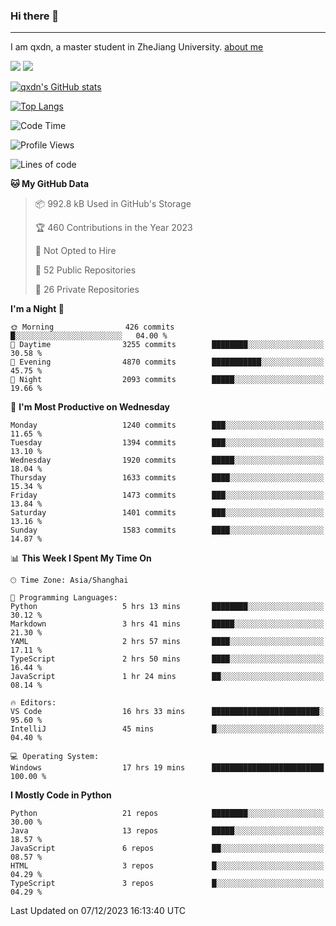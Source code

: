 ### Hi there 👋
---

I am qxdn, a master student in ZheJiang University. [about me](https://qianxu.run/about/)

[![](https://img.shields.io/badge/blog-qxdn-brightgreen?style=for-the-badge&logo=hexo)](https://qianxu.run) [![](https://img.shields.io/badge/bilibili-qxdn-ff69b4?style=for-the-badge&logo=Bilibili)](https://space.bilibili.com/11674667)


[![qxdn's GitHub stats](https://github-readme-stats.vercel.app/api?username=qxdn&count_private=true&show_icons=true)](https://github.com/qxdn)

[![Top Langs](https://github-readme-stats.vercel.app/api/top-langs/?username=qxdn&layout=compact)](https://github.com/qxdn)

<!--START_SECTION:waka-->
![Code Time](http://img.shields.io/badge/Code%20Time-1%2C319%20hrs%2024%20mins-blue)

![Profile Views](http://img.shields.io/badge/Profile%20Views-14-blue)

![Lines of code](https://img.shields.io/badge/From%20Hello%20World%20I%27ve%20Written-11.1%20million%20lines%20of%20code-blue)

**🐱 My GitHub Data** 

> 📦 992.8 kB Used in GitHub's Storage 
 > 
> 🏆 460 Contributions in the Year 2023
 > 
> 🚫 Not Opted to Hire
 > 
> 📜 52 Public Repositories 
 > 
> 🔑 26 Private Repositories 
 > 
**I'm a Night 🦉** 

```text
🌞 Morning                426 commits         █░░░░░░░░░░░░░░░░░░░░░░░░   04.00 % 
🌆 Daytime                3255 commits        ████████░░░░░░░░░░░░░░░░░   30.58 % 
🌃 Evening                4870 commits        ███████████░░░░░░░░░░░░░░   45.75 % 
🌙 Night                  2093 commits        █████░░░░░░░░░░░░░░░░░░░░   19.66 % 
```
📅 **I'm Most Productive on Wednesday** 

```text
Monday                   1240 commits        ███░░░░░░░░░░░░░░░░░░░░░░   11.65 % 
Tuesday                  1394 commits        ███░░░░░░░░░░░░░░░░░░░░░░   13.10 % 
Wednesday                1920 commits        █████░░░░░░░░░░░░░░░░░░░░   18.04 % 
Thursday                 1633 commits        ████░░░░░░░░░░░░░░░░░░░░░   15.34 % 
Friday                   1473 commits        ███░░░░░░░░░░░░░░░░░░░░░░   13.84 % 
Saturday                 1401 commits        ███░░░░░░░░░░░░░░░░░░░░░░   13.16 % 
Sunday                   1583 commits        ████░░░░░░░░░░░░░░░░░░░░░   14.87 % 
```


📊 **This Week I Spent My Time On** 

```text
🕑︎ Time Zone: Asia/Shanghai

💬 Programming Languages: 
Python                   5 hrs 13 mins       ████████░░░░░░░░░░░░░░░░░   30.12 % 
Markdown                 3 hrs 41 mins       █████░░░░░░░░░░░░░░░░░░░░   21.30 % 
YAML                     2 hrs 57 mins       ████░░░░░░░░░░░░░░░░░░░░░   17.11 % 
TypeScript               2 hrs 50 mins       ████░░░░░░░░░░░░░░░░░░░░░   16.44 % 
JavaScript               1 hr 24 mins        ██░░░░░░░░░░░░░░░░░░░░░░░   08.14 % 

🔥 Editors: 
VS Code                  16 hrs 33 mins      ████████████████████████░   95.60 % 
IntelliJ                 45 mins             █░░░░░░░░░░░░░░░░░░░░░░░░   04.40 % 

💻 Operating System: 
Windows                  17 hrs 19 mins      █████████████████████████   100.00 % 
```

**I Mostly Code in Python** 

```text
Python                   21 repos            ████████░░░░░░░░░░░░░░░░░   30.00 % 
Java                     13 repos            █████░░░░░░░░░░░░░░░░░░░░   18.57 % 
JavaScript               6 repos             ██░░░░░░░░░░░░░░░░░░░░░░░   08.57 % 
HTML                     3 repos             █░░░░░░░░░░░░░░░░░░░░░░░░   04.29 % 
TypeScript               3 repos             █░░░░░░░░░░░░░░░░░░░░░░░░   04.29 % 
```




 Last Updated on 07/12/2023 16:13:40 UTC
<!--END_SECTION:waka-->

<!--
**qxdn/qxdn** is a ✨ _special_ ✨ repository because its `README.md` (this file) appears on your GitHub profile.

Here are some ideas to get you started:

- 🔭 I’m currently working on ...
- 🌱 I’m currently learning ...
- 👯 I’m looking to collaborate on ...
- 🤔 I’m looking for help with ...
- 💬 Ask me about ...
- 📫 How to reach me: ...
- 😄 Pronouns: ...
- ⚡ Fun fact: ...
-->
